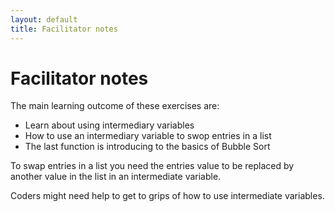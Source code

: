 ```yaml
---
layout: default
title: Facilitator notes
---
```

# Facilitator notes

The main learning outcome of these exercises are:

* Learn about using intermediary variables
* How to use an intermediary variable to swop entries in a list
* The last function is introducing to the basics of Bubble Sort

To swap entries in a list you need the entries value to be replaced by another value in the list in an intermediate variable.

Coders might need help to get to grips of how to use intermediate variables.
